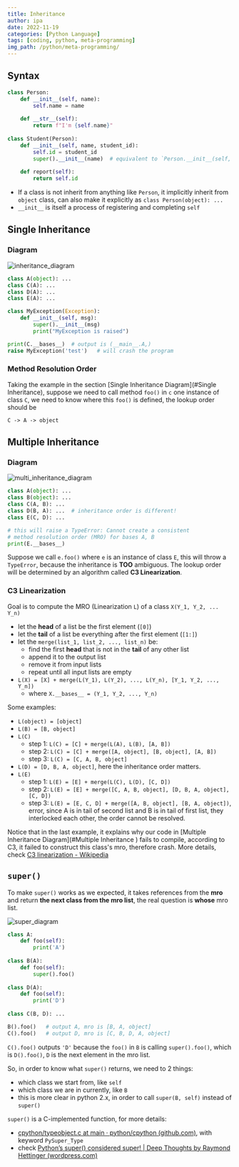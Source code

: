 ```yaml
---
title: Inheritance
author: ipa
date: 2022-11-19
categories: [Python Language]
tags: [coding, python, meta-programming]
img_path: /python/meta-programming/
---
```


## Syntax

```python
class Person:
    def __init__(self, name):
        self.name = name
        
    def __str__(self):
        return f"I'm {self.name}"
    
class Student(Person):
    def __init__(self, name, student_id):
        self.id = student_id
        super().__init__(name)	# equivalent to `Person.__init__(self, name)`
        
    def report(self):
        return self.id
```

- If a class is not inherit from anything like `Person`, it implicitly inherit from `object` class, can also make it explicitly as `class Person(object): ...`
- `__init__` is itself a process of registering and completing `self`

## Single Inheritance 

### Diagram

![inheritance_diagram](inheritance_diagram.png)

```python
class A(object): ...
class C(A): ...
class D(A): ...
class E(A): ...

class MyException(Exception):
    def __init__(self, msg):
        super().__init__(msg)
        print("MyException is raised")

print(C.__bases__)	# output is (__main__.A,)
raise MyException('test')	# will crash the program
```

### Method Resolution Order

Taking the example in the section [Single Inheritance Diagram](#Single Inheritance), suppose we need to call method `foo()` in `c` one instance of class `C`, we need to know where this `foo()` is defined, the lookup order should be

```text
C -> A -> object 
```

## Multiple Inheritance 

### Diagram

![multi_inheritance_diagram](multi_inheritance_diagram.png)

```python
class A(object): ...
class B(object): ...
class C(A, B): ...
class D(B, A): ...	# inheritance order is different!
class E(C, D): ...

# this will raise a TypeError: Cannot create a consistent 
# method resolution order (MRO) for bases A, B 
print(E.__bases__)  
```
Suppose we call `e.foo()` where `e` is an instance of class `E`, this will throw a `TypeError`, because the inheritance is **TOO** ambiguous.
The lookup order will be determined by an algorithm called **C3 Linearization**.

### C3 Linearization

Goal is to compute the MRO (Linearization `L`) of a class `X(Y_1, Y_2, ... Y_n)`

- let the **head** of a list be the first element (`[0]`)
- let the **tail** of a list be everything after the first element (`[1:]`)
- let the `merge(list_1, list_2, ..., list_n)` be:
  - find the first **head** that is not in the **tail** of any other list
  - append it to the output list
  - remove it from input lists
  - repeat until all input lists are empty
- `L(X) = [X] + merge(L(Y_1), L(Y_2), ..., L(Y_n), [Y_1, Y_2, ..., Y_n])`
  - where `X.__bases__ = (Y_1, Y_2, ..., Y_n)`


Some examples:

- `L(object) = [object]`
- `L(B) = [B, object]`
- `L(C)`
  - step 1: `L(C) = [C] + merge(L(A), L(B), [A, B])`
  - step 2: `L(C) = [C] + merge([A, object], [B, object], [A, B])`
  - step 3: `L(C) = [C, A, B, object]`
- `L(D) = [D, B, A, object]`, here the inheritance order matters.
- `L(E)`
  - step 1: `L(E) = [E] + merge(L(C), L(D), [C, D])`
  - step 2: `L(E) = [E] + merge([C, A, B, object], [D, B, A, object], [C, D])`
  - step 3: `L(E) = [E, C, D] + merge([A, B, object], [B, A, object])`, error, since A is in tail of second list and B is in tail of first list, they interlocked each other, the order cannot be resolved.

Notice that in the last example, it explains why our code in [Multiple Inheritance Diagram](#Multiple Inheritance ) fails to compile, according to C3, it failed to construct this class's mro, therefore crash. More details, check [C3 linearization - Wikipedia](https://en.wikipedia.org/wiki/C3_linearization)

## `super()`

To make `super()` works as we expected, it takes references from the **mro** and return **the next class from the mro list**, the real question is **whose** mro list.

![super_diagram](super_diagram.png)

```python
class A:
    def foo(self):
        print('A')      
        
class B(A):
    def foo(self):
        super().foo()
        
class D(A): 
    def foo(self):
        print('D')  
        
class C(B, D): ...

B().foo()	# output A, mro is [B, A, object]
C().foo()	# output D, mro is [C, B, D, A, object]
```
`C().foo()` outputs `'D'` because the `foo()` in `B` is calling `super().foo()`, which is `D().foo()`, `D` is the next element in the mro list.

So, in order to know what `super()` returns, we need to 2 things:

- which class we start from, like `self`
- which class we are in currently, like `B`
- this is more clear in python 2.x, in order to call `super(B, self)` instead of `super()`

`super()` is a C-implemented function, for more details:

- [cpython/typeobject.c at main · python/cpython (github.com)](https://github.com/python/cpython/blob/main/Objects/typeobject.c), with keyword `PySuper_Type`
- check [Python’s super() considered super! \| Deep Thoughts by Raymond Hettinger (wordpress.com)](https://rhettinger.wordpress.com/2011/05/26/super-considered-super/)


